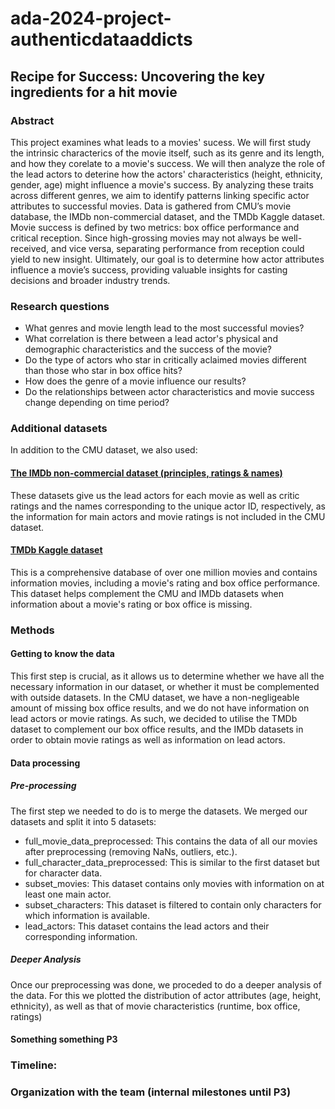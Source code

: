 # ada-2024-project-authenticdataaddicts

## Recipe for Success: Uncovering the key ingredients for a hit movie

### Abstract
This project examines what leads to a movies' sucess. We will first study the intrinsic characterics of the movie itself, such as its genre and its length, and how they corelate to a movie's success. We will then analyze the role of the lead actors to deterine how the actors' characteristics (height, ethnicity, gender, age) might influence a movie's success. By analyzing these traits across different genres, we aim to identify patterns linking specific actor attributes to successful movies. Data is gathered from CMU’s movie database, the IMDb non-commercial dataset, and the TMDb Kaggle dataset. Movie success is defined by two metrics: box office performance and critical reception. Since high-grossing movies may not always be well-received, and vice versa, separating performance from reception could yield to new insight. Ultimately, our goal is to determine how actor attributes influence a movie’s success, providing valuable insights for casting decisions and broader industry trends.

### Research questions
- What genres and movie length lead to the most successful movies?
- What correlation is there between a lead actor's physical and demographic characteristics and the success of the movie?
- Do the type of actors who star in critically aclaimed movies different than those who star in box office hits? 
- How does the genre of a movie influence our results? 
- Do the relationships between actor characteristics and movie success change depending on time period?

### Additional datasets
In addition to the CMU dataset, we also used:
#### [The IMDb non-commercial dataset (principles, ratings & names)](https://datasets.imdbws.com)
These datasets give us the lead actors for each movie as well as critic ratings and the names corresponding to the unique actor ID, respectively, as the information for main actors and movie ratings is not included in the CMU dataset. 
#### [TMDb Kaggle dataset](https://www.kaggle.com/datasets/asaniczka/tmdb-movies-dataset-2023-930k-movies?resource=download)
This is a comprehensive database of over one million movies and contains information movies, including a movie's rating and box office performance. This dataset helps complement the CMU and IMDb datasets when information about a movie's rating or box office is missing. 

### Methods
#### Getting to know the data
This first step is crucial, as it allows us to determine whether we have all the necessary information in our dataset, or whether it must be complemented with outside datasets. In the CMU dataset, we have a non-negligeable amount of missing box office results, and we do not have information on lead actors or movie ratings. As such, we decided to utilise the TMDb dataset to complement our box office results, and the IMDb datasets in order to obtain movie ratings as well as information on lead actors. 
#### Data processing
##### Pre-processing
The first step we needed to do is to merge the datasets. We merged our datasets and split it into 5 datasets:
- full_movie_data_preprocessed: This contains the data of all our movies after preprocessing (removing NaNs, outliers, etc.).
- full_character_data_preprocessed: This is similar to the first dataset but for character data.
- subset_movies: This dataset contains only movies with information on at least one main actor.
- subset_characters: This dataset is filtered to contain only characters for which information is available.
- lead_actors: This dataset contains the lead actors and their corresponding information.
##### Deeper Analysis
Once our preprocessing was done, we proceded to do a deeper analysis of the data. For this we plotted the distribution of actor attributes (age, height, ethnicity), as well as that of movie characteristics (runtime, box office, ratings)
#### Something something P3

### Timeline:

### Organization with the team (internal milestones until P3)

